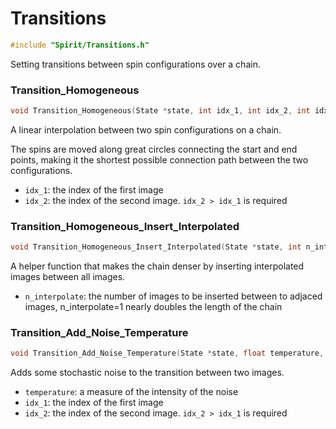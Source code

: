 

Transitions
====================================================================

```C
#include "Spirit/Transitions.h"
```

Setting transitions between spin configurations over a chain.



### Transition_Homogeneous

```C
void Transition_Homogeneous(State *state, int idx_1, int idx_2, int idx_chain=-1)
```

A linear interpolation between two spin configurations on a chain.

The spins are moved along great circles connecting the start and end
points, making it the shortest possible connection path between the
two configurations.

- `idx_1`: the index of the first image
- `idx_2`: the index of the second image. `idx_2 > idx_1` is required



### Transition_Homogeneous_Insert_Interpolated

```C
void Transition_Homogeneous_Insert_Interpolated(State *state, int n_interpolate, int idx_chain=-1)
```

A helper function that makes the chain denser by inserting interpolated images between all images.

- `n_interpolate`: the number of images to be inserted between to adjaced images, n_interpolate=1 nearly doubles the length of the chain



### Transition_Add_Noise_Temperature

```C
void Transition_Add_Noise_Temperature(State *state, float temperature, int idx_1, int idx_2, int idx_chain=-1)
```

Adds some stochastic noise to the transition between two images.

- `temperature`: a measure of the intensity of the noise
- `idx_1`: the index of the first image
- `idx_2`: the index of the second image. `idx_2 > idx_1` is required

